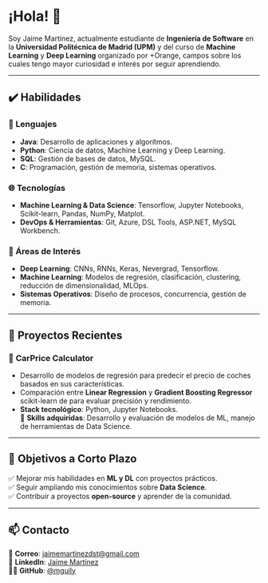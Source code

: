 # ¡Hola! 👋
Soy Jaime Martínez, actualmente estudiante de **Ingeniería de Software** en la **Universidad Politécnica de Madrid (UPM)** y del curso de **Machine Learning** y **Deep Learning** organizado por +Orange, campos sobre los cuales tengo mayor curiosidad e interés por seguir aprendiendo.

---

## ✔️ Habilidades  

### 📝 Lenguajes  
- **Java**: Desarrollo de aplicaciones y algorítmos.
- **Python**: Ciencia de datos, Machine Learning y Deep Learning.  
- **SQL**: Gestión de bases de datos, MySQL.  
- **C**: Programación, gestión de memoria, sistemas operativos.  

### 🌐 Tecnologías  
- **Machine Learning & Data Science**: Tensorflow, Jupyter Notebooks, Scikit-learn, Pandas, NumPy, Matplot.
- **DevOps & Herramientas**: Git, Azure, DSL Tools, ASP.NET, MySQL Workbench.  

### 💭 Áreas de Interés  
- **Deep Learning**: CNNs, RNNs, Keras, Nevergrad, Tensorflow.
- **Machine Learning**: Modelos de regresión, clasificación, clustering, reducción de dimensionalidad, MLOps. 
- **Sistemas Operativos**: Diseño de procesos, concurrencia, gestión de memoria.  

---

## 🚀 Proyectos Recientes  

### 🔹 **CarPrice Calculator**  
- Desarrollo de modelos de regresión para predecir el precio de coches basados en sus características.  
- Comparación entre **Linear Regression** y **Gradient Boosting Regressor** scikit-learn de  para evaluar precisión y rendimiento.  
- **Stack tecnológico**: Python, Jupyter Notebooks.  
📌 **Skills adquiridas**: Desarrollo y evaluación de modelos de ML, manejo de herramientas de Data Science.

---

## 🎯 Objetivos a Corto Plazo  
✅ Mejorar mis habilidades en **ML y DL** con proyectos prácticos.  
✅ Seguir ampliando mis conocimientos sobre **Data Science**.  
✅ Contribuir a proyectos **open-source** y aprender de la comunidad.  

---

## 📫 Contacto 
📧 **Correo**: [jaimemartinezdst@gmail.com](jaimemartinezdst@gmail.com)  
💼 **LinkedIn**: [Jaime Martínez](https://www.linkedin.com/in/jaime-martinez-dominguez-5745b4302/)  
🧑‍💻 **GitHub**: [@mguily](https://github.com/mguily)  
